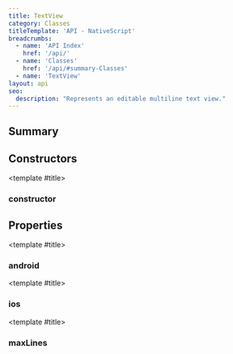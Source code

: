 ```yaml
---
title: TextView
category: Classes
titleTemplate: 'API - NativeScript'
breadcrumbs:
  - name: 'API Index'
    href: '/api/'
  - name: 'Classes'
    href: '/api/#summary-Classes'
  - name: 'TextView'
layout: api
seo:
  description: "Represents an editable multiline text view."
---
```


<!-- This page is auto generated, do not edit manually. -->
<!-- Run "yarn generate:api-docs" to regenerate -->

<script setup lang="ts">
  import { provide } from "vue";
  import API_DATA from "./TextView.data.json";
  
  provide('API_DATA', API_DATA);
</script>

<APIRefHierarchy v-once />

<APIRefComment commentBase64="eyJibG9ja1RhZ3MiOltdLCJtb2RpZmllclRhZ3MiOnt9LCJzdW1tYXJ5IjpbeyJraW5kIjoidGV4dCIsInRleHQiOiJSZXByZXNlbnRzIGFuIGVkaXRhYmxlIG11bHRpbGluZSB0ZXh0IHZpZXcuIn1dfQ==" v-once />

## <Heading ignore>Summary</Heading>

<APIRefSummary v-once />

## Constructors

<div class="">

<APIRef for="30854" v-once>

<template #title>

### constructor

</template>

</APIRef>

</div>

## Properties

<div class="">

<APIRef for="30856" v-once>

<template #title>

### android

</template>

</APIRef>

</div>

<div class="">

<APIRef for="30857" v-once>

<template #title>

### ios

</template>

</APIRef>

</div>

<div class="">

<APIRef for="30858" v-once>

<template #title>

### maxLines

</template>

</APIRef>

</div>
